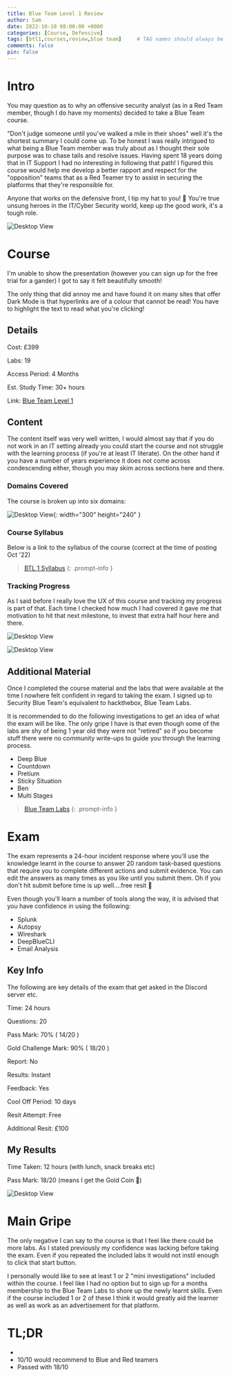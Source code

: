 ```yaml
---
title: Blue Team Level 1 Review
author: Sam
date: 2022-10-10 08:00:00 +0000
categories: [Course, Defensive]
tags: [btl1,courses,review,blue team]     # TAG names should always be lowercase
comments: false
pin: false
---
```


# Intro

You may question as to why an offensive security analyst (as in a Red Team member, though I do have my moments) decided to take a Blue Team course.

"Don't judge someone until you've walked a mile in their shoes" well it's the shortest summary I could come up. To be honest I was really intrigued to what being a Blue Team member was truly about as I thought their sole purpose was to chase tails and resolve issues. Having spent 18 years doing that in IT Support I had no interesting in following that path! I figured this course would help me develop a better rapport and respect for the "opposition" teams that as a Red Teamer try to assist in securing the platforms that they're responsible for.

Anyone that works on the defensive front, I tip my hat to you! 🤠 You're true unsung heroes in the IT/Cyber Security world, keep up the good work, it's a tough role.

![Desktop View](/assets/img/btl1-intro.jpg)

# Course

I'm unable to show the presentation (however you can sign up for the free trial for a gander) I got to say it felt beautifully smooth! 

The only thing that did annoy me and have found it on many sites that offer Dark Mode is that hyperlinks are of a colour that cannot be read! You have to highlight the text to read what you're clicking!

## Details

Cost: £399

Labs: 19

Access Period: 4 Months

Est. Study Time: 30+ hours

Link: [Blue Team Level 1](https://securityblue.team/why-btl1/)

## Content

The content itself was very well written, I would almost say that if you do not work in an IT setting already you could start the course and not struggle with the learning process (if you're at least IT literate). On the other hand if you have a number of years experience it does not come across condescending either, though you may skim across sections here and there.



### Domains Covered

The course is broken up into six domains:

![Desktop View](/assets/img/btl1-domains.jpg){: width="300" height="240" }

### Course Syllabus

Below is a link to the syllabus of the course (correct at the time of posting Oct '22)

> [BTL 1 Syllabus](https://securityblue.team/download/46322/)
{: .prompt-info }

### Tracking Progress

As I said before I really love the UX of this course and tracking my progress is part of that. Each time I checked how much I had covered it gave me that motivation to hit that next milestone, to invest that extra half hour here and there.

![Desktop View](/assets/img/btl1-progress.jpg)

![Desktop View](/assets/img/btl1-domains-progress.jpg)

## Additional Material

Once I completed the course material and the labs that were available at the time I nowhere felt confident in regard to taking the exam. I signed up to Security Blue Team's equivalent to hackthebox, Blue Team Labs.

It is recommended to do the following investigations to get an idea of what the exam will be like. The only gripe I have is that even though some of the labs are shy of being 1 year old they were not "retired" so if you become stuff there were no community write-ups to guide you through the learning process.

* Deep Blue
* Countdown
* Pretium
* Sticky Situation
* Ben
* Multi Stages

> [Blue Team Labs](https://blueteamlabs.online/)
{: .prompt-info }

# Exam

The exam represents a 24-hour incident response where you'll use the knowledge learnt in the course to answer 20 random task-based questions that require you to complete different actions and submit evidence. You can edit the answers as many times as you like until you submit them. Oh if you don't hit submit before time is up well....free resit 😬

Even though you'll learn a number of tools along the way, it is advised that you have confidence in using the following:

* Splunk
* Autopsy
* Wireshark
* DeepBlueCLI
* Email Analysis

## Key Info

The following are key details of the exam that get asked in the Discord server etc.

Time: 24 hours

Questions: 20

Pass Mark: 70% ( 14/20 )

Gold Challenge Mark: 90% ( 18/20 )

Report: No

Results: Instant

Feedback: Yes

Cool Off Period: 10 days

Resit Attempt: Free

Additional Resit: £100


## My Results

Time Taken: 12 hours (with lunch, snack breaks etc)

Pass Mark: 18/20 (means I get the Gold Coin 🥇)

![Desktop View](/assets/img/chandlerdance.gif)

# Main Gripe

The only negative I can say to the course is that I feel like there could be more labs. As I stated previously my confidence was lacking before taking the exam. Even if you repeated the included labs it would not instil enough to click that start button.

I personally would like to see at least 1 or 2 "mini investigations" included within the course. I feel like I had no option but to sign up for a months membership to the Blue Team Labs to shore up the newly learnt skills. Even if the course included 1 or 2 of these I think it would greatly aid the learner as well as work as an advertisement for that platform.


# TL;DR

* 
* 10/10 would recommend to Blue and Red teamers
* Passed with 18/10